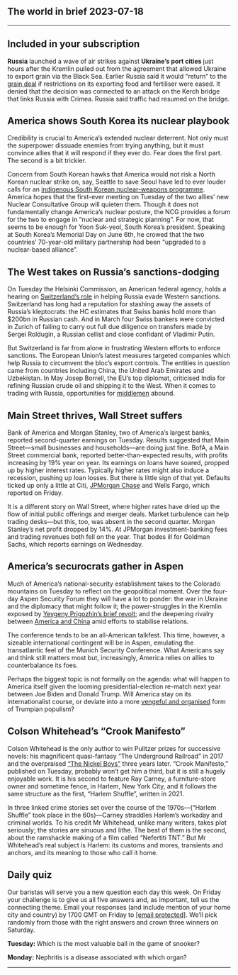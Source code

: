 ## The world in brief 2023-07-18

----------

## Included in your subscription



<strong>Russia</strong> launched a wave of air strikes against <strong>Ukraine’s port cities </strong>just hours after the Kremlin pulled out from the agreement that allowed Ukraine to export grain via the Black Sea. Earlier Russia said it would “return” to the [grain deal](https://www.economist.com/the-economist-explains/2022/07/28/will-the-grain-deal-between-russia-and-ukraine-reduce-global-hunger) if restrictions on its exporting food and fertiliser were eased. It denied that the decision was connected to an attack on the Kerch bridge that links Russia with Crimea. Russia said traffic had resumed on the bridge.

## America shows South Korea its nuclear playbook

Credibility is crucial to America’s extended nuclear deterrent. Not only must the superpower dissuade enemies from trying anything, but it must convince allies that it will respond if they ever do. Fear does the first part. The second is a bit trickier.

Concern from South Korean hawks that America would not risk a North Korean nuclear strike on, say, Seattle to save Seoul have led to ever louder calls for an [indigenous South Korean nuclear-weapons programme](https://www.economist.com/asia/2023/01/19/why-south-korea-is-talking-about-getting-its-own-nukes). America hopes that the first-ever meeting on Tuesday of the two allies’ new Nuclear Consultative Group will quieten them. Though it does not fundamentally change America’s nuclear posture, the NCG provides a forum for the two to engage in “nuclear and strategic planning”. For now, that seems to be enough for Yoon Suk-yeol, South Korea’s president. Speaking at South Korea’s Memorial Day on June 6th, he crowed that the two countries’ 70-year-old military partnership had been “upgraded to a nuclear-based alliance”.

## The West takes on Russia’s sanctions-dodging

On Tuesday the Helsinki Commission, an American federal agency, holds a hearing on [Switzerland’s role](https://www.economist.com/europe/2023/01/19/europes-neutral-countries-are-having-to-adapt-to-the-new-world) in helping Russia evade Western sanctions. Switzerland has long had a reputation for stashing away the assets of Russia’s kleptocrats: the HC estimates that Swiss banks hold more than $200bn in Russian cash. And in March four Swiss bankers were convicted in Zurich of failing to carry out full due diligence on transfers made by Sergei Roldugin, a Russian cellist and close confidant of Vladimir Putin. 

But Switzerland is far from alone in frustrating Western efforts to enforce sanctions. The European Union’s latest measures targeted companies which help Russia to circumvent the bloc’s export controls. The entities in question came from countries including China, the United Arab Emirates and Uzbekistan. In May Josep Borrell, the EU’s top diplomat, criticised India for refining Russian crude oil and shipping it to the West. When it comes to trading with Russia, opportunities for [middlemen](https://www.economist.com/graphic-detail/2023/06/20/buyers-of-russian-crude-are-exporting-refined-oil-to-the-west) abound. 

## Main Street thrives, Wall Street suffers

Bank of America and Morgan Stanley, two of America’s largest banks, reported second-quarter earnings on Tuesday. Results suggested that Main Street—small businesses and households—are doing just fine. BofA, a Main Street commercial bank, reported better-than-expected results, with profits increasing by 19% year on year. Its earnings on loans have soared, propped up by higher interest rates. Typically higher rates might also induce a recession, pushing up loan losses. But there is little sign of that yet. Defaults ticked up only a little at Citi, [JPMorgan Chase](https://www.economist.com/business/2023/07/11/the-last-unfulfilled-dream-of-jamie-dimon-king-of-wall-street) and Wells Fargo, which reported on Friday. 

It is a different story on Wall Street, where higher rates have dried up the flow of initial public offerings and merger deals. Market turbulence can help trading desks—but this, too, was absent in the second quarter. Morgan Stanley’s net profit dropped by 14%. At JPMorgan investment-banking fees and trading revenues both fell on the year. That bodes ill for Goldman Sachs, which reports earnings on Wednesday. 

## America’s securocrats gather in Aspen

Much of America’s national-security establishment takes to the Colorado mountains on Tuesday to reflect on the geopolitical moment. Over the four-day Aspen Security Forum they will have a lot to ponder: the war in Ukraine and the diplomacy that might follow it; the power-struggles in the Kremlin exposed by [Yevgeny Prigozhin’s brief revolt](https://www.economist.com/europe/2023/06/29/the-wagner-mutiny-has-left-vladimir-putin-looking-dangerously-exposed); and the deepening rivalry between [America and China](https://www.economist.com/china/2023/01/29/a-new-challenge-to-relations-between-america-and-china) amid efforts to stabilise relations. 

The conference tends to be an all-American talkfest. This time, however, a sizeable international contingent will be in Aspen, emulating the transatlantic feel of the Munich Security Conference. What Americans say and think still matters most but, increasingly, America relies on allies to counterbalance its foes. 

Perhaps the biggest topic is not formally on the agenda: what will happen to America itself given the looming presidential-election re-match next year between Joe Biden and Donald Trump. Will America stay on its internationalist course, or deviate into a more [vengeful and organised](https://www.economist.com/briefing/2023/07/13/the-meticulous-ruthless-preparations-for-a-second-trump-term) form of Trumpian populism?

## Colson Whitehead’s “Crook Manifesto”

Colson Whitehead is the only author to win Pulitzer prizes for successive novels: his magnificent quasi-fantasy “The Underground Railroad” in 2017 and the overpraised [“The Nickel Boys”](https://www.economist.com/books-and-arts/2019/07/11/colson-whiteheads-searing-new-novel) three years later. “Crook Manifesto,” published on Tuesday, probably won’t get him a third, but it is still a hugely enjoyable work. It is his second to feature Ray Carney, a furniture-store owner and sometime fence, in Harlem, New York City, and it follows the same structure as the first, “Harlem Shuffle”, written in 2021. 

In three linked crime stories set over the course of the 1970s—(“Harlem Shuffle” took place in the 60s)—Carney straddles Harlem’s workaday and criminal worlds. To his credit Mr Whitehead, unlike many writers, takes plot seriously; the stories are sinuous and lithe. The best of them is the second, about the ramshackle making of a film called “Nefertiti TNT.” But Mr Whitehead’s real subject is Harlem: its customs and mores, transients and anchors, and its meaning to those who call it home.

## Daily quiz

Our baristas will serve you a new question each day this week. On Friday your challenge is to give us all five answers and, as important, tell us the connecting theme. Email your responses (and include mention of your home city and country) by 1700 GMT on Friday to [<span class="__cf_email__" data-cfemail="4312362a39063033312630302c0326202c2d2c2e2a30376d202c2e">[email&#160;protected]</span>](https://mail.google.com/mail/?view=cm&amp;fs=1&amp;tf=1&amp;to=QuizEspresso@economist.com). We’ll pick randomly from those with the right answers and crown three winners on Saturday.

<strong>Tuesday: </strong>Which is the most valuable ball in the game of snooker?

<strong>Monday:</strong> Nephritis is a disease associated with which organ?

----------
